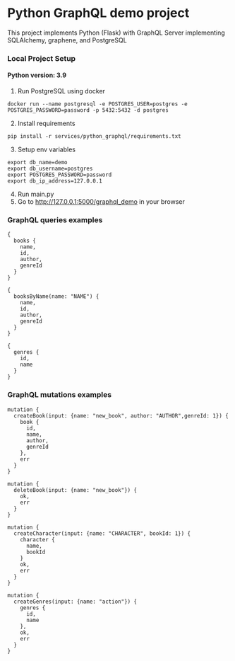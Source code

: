 # Python GraphQL demo project
This project implements Python (Flask) with GraphQL Server implementing SQLAlchemy, graphene, and PostgreSQL

### Local Project Setup
#### Python version: 3.9
1. Run PostgreSQL using docker

```shell
docker run --name postgresql -e POSTGRES_USER=postgres -e POSTGRES_PASSWORD=password -p 5432:5432 -d postgres
```

2. Install requirements
```shell
pip install -r services/python_graphql/requirements.txt
```

3. Setup env variables 

```shell
export db_name=demo
export db_username=postgres
export POSTGRES_PASSWORD=password
export db_ip_address=127.0.0.1
```

4. Run main.py
5. Go to http://127.0.0.1:5000/graphql_demo in your browser

### GraphQL queries examples

```text
{
  books {
    name,
    id,
    author,
    genreId
  }
}

{
  booksByName(name: "NAME") {
    name,
    id,
    author,
    genreId
  }
}

{
  genres {
    id,
    name
  }
}
```
### GraphQL mutations examples
```text
mutation {
  createBook(input: {name: "new_book", author: "AUTHOR",genreId: 1}) {
    book {
      id,
      name,
      author,
      genreId
    },
    err
  }
}

mutation {
  deleteBook(input: {name: "new_book"}) {
    ok,
    err
  }
}

mutation {
  createCharacter(input: {name: "CHARACTER", bookId: 1}) {
    character {
      name,
      bookId
    }
    ok,
    err
  }
}

mutation {
  createGenres(input: {name: "action"}) {
    genres {
      id,
      name
    },
    ok,
    err
  }
}
```
